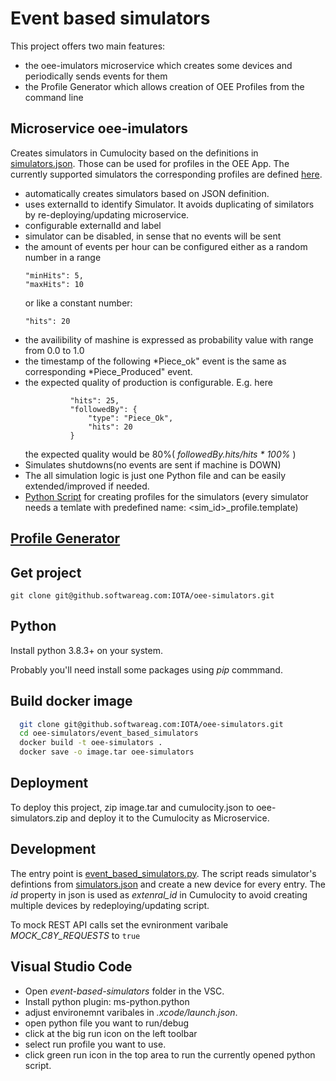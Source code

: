 # Event based simulators

This project offers two main features: 
- the oee-imulators microservice which creates some devices and periodically sends events for them
- the Profile Generator which allows creation of OEE Profiles from the command line

## Microservice oee-imulators

Creates simulators in Cumulocity based on the definitions in [simulators.json](main/simulators.json). Those can be used for profiles in the OEE App. The currently supported simulators the corresponding profiles are defined [here](simulators.md).

- automatically creates simulators based on JSON definition.
- uses externalId to identify Simulator. It avoids duplicating of similators by re-deploying/updating microservice.
- configurable externalId and label
- simulator can be disabled, in sense that no events will be sent
- the amount of events per hour can be configured either as a random number in a range
    ```
    "minHits": 5,
    "maxHits": 10
    ```
  or like a constant number: 
    ```
    "hits": 20
    ```
- the availibility of mashine is expressed as probability value with range from 0.0 to 1.0
- the timestamp of the following *Piece_ok" event is the same as corresponding *Piece_Produced" event.
- the expected quality of production is configurable. E.g. here 
    ```"type": "Piece_Produced",
              "hits": 25,
              "followedBy": {
                  "type": "Piece_Ok",
                  "hits": 20
              } 
    ```
  the expected quality would be 80%( *followedBy.hits/hits * 100%* )
- Simulates shutdowns(no events are sent if machine is DOWN)
- The all simulation logic is just one Python file and can be easily extended/improved if needed.
- [Python Script](profile_generator.md) for creating profiles for the simulators (every simulator needs a temlate with predefined name: <sim_id>_profile.template)

## [Profile Generator](profile_generator.md)

## Get project

 `git clone git@github.softwareag.com:IOTA/oee-simulators.git`

## Python

Install python 3.8.3+ on your system.

Probably you'll need install some packages using *pip* commmand.

## Build docker image

```bash
  git clone git@github.softwareag.com:IOTA/oee-simulators.git
  cd oee-simulators/event_based_simulators
  docker build -t oee-simulators .
  docker save -o image.tar oee-simulators
```
    
## Deployment

To deploy this project, zip image.tar and cumulocity.json to oee-simulators.zip and deploy it to the Cumulocity as Microservice.


## Development

The entry point is [event_based_simulators.py](main/event_based_simulators.py). The script reads simulator's defintions from [simulators.json](main/simulators.json) and create a new device for every entry. The *id* property in json is used as *extenral_id* in Cumulocity to avoid creating multiple devices by redeploying/updating script.

To mock REST API calls set the evnironment varibale *MOCK_C8Y_REQUESTS* to `true`

## Visual Studio Code

- Open *event-based-simulators* folder in the VSC.
- Install python plugin: ms-python.python
- adjust environemnt varibales in *.xcode/launch.json*. 
- open python file you want to run/debug
- click at the big run icon on the left toolbar
- select run profile you want to use.
- click green run icon in the top area to run the currently opened python script.
  



  